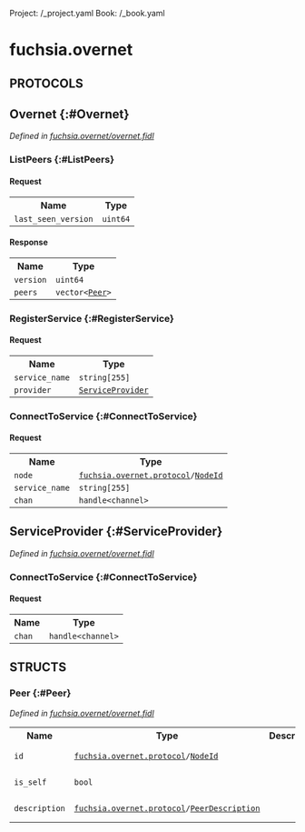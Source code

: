 Project: /_project.yaml
Book: /_book.yaml

# fuchsia.overnet


## **PROTOCOLS**

## Overnet {:#Overnet}
*Defined in [fuchsia.overnet/overnet.fidl](https://fuchsia.googlesource.com/fuchsia/+/master/sdk/fidl/fuchsia.overnet/overnet.fidl#10)*


### ListPeers {:#ListPeers}


#### Request
<table>
    <tr><th>Name</th><th>Type</th></tr>
    <tr>
            <td><code>last_seen_version</code></td>
            <td>
                <code>uint64</code>
            </td>
        </tr></table>


#### Response
<table>
    <tr><th>Name</th><th>Type</th></tr>
    <tr>
            <td><code>version</code></td>
            <td>
                <code>uint64</code>
            </td>
        </tr><tr>
            <td><code>peers</code></td>
            <td>
                <code>vector&lt;<a class='link' href='#Peer'>Peer</a>&gt;</code>
            </td>
        </tr></table>

### RegisterService {:#RegisterService}


#### Request
<table>
    <tr><th>Name</th><th>Type</th></tr>
    <tr>
            <td><code>service_name</code></td>
            <td>
                <code>string[255]</code>
            </td>
        </tr><tr>
            <td><code>provider</code></td>
            <td>
                <code><a class='link' href='#ServiceProvider'>ServiceProvider</a></code>
            </td>
        </tr></table>



### ConnectToService {:#ConnectToService}


#### Request
<table>
    <tr><th>Name</th><th>Type</th></tr>
    <tr>
            <td><code>node</code></td>
            <td>
                <code><a class='link' href='../fuchsia.overnet.protocol/index.html'>fuchsia.overnet.protocol</a>/<a class='link' href='../fuchsia.overnet.protocol/index.html#NodeId'>NodeId</a></code>
            </td>
        </tr><tr>
            <td><code>service_name</code></td>
            <td>
                <code>string[255]</code>
            </td>
        </tr><tr>
            <td><code>chan</code></td>
            <td>
                <code>handle&lt;channel&gt;</code>
            </td>
        </tr></table>



## ServiceProvider {:#ServiceProvider}
*Defined in [fuchsia.overnet/overnet.fidl](https://fuchsia.googlesource.com/fuchsia/+/master/sdk/fidl/fuchsia.overnet/overnet.fidl#21)*


### ConnectToService {:#ConnectToService}


#### Request
<table>
    <tr><th>Name</th><th>Type</th></tr>
    <tr>
            <td><code>chan</code></td>
            <td>
                <code>handle&lt;channel&gt;</code>
            </td>
        </tr></table>





## **STRUCTS**

### Peer {:#Peer}
*Defined in [fuchsia.overnet/overnet.fidl](https://fuchsia.googlesource.com/fuchsia/+/master/sdk/fidl/fuchsia.overnet/overnet.fidl#25)*





<table>
    <tr><th>Name</th><th>Type</th><th>Description</th><th>Default</th></tr><tr>
            <td><code>id</code></td>
            <td>
                <code><a class='link' href='../fuchsia.overnet.protocol/index.html'>fuchsia.overnet.protocol</a>/<a class='link' href='../fuchsia.overnet.protocol/index.html#NodeId'>NodeId</a></code>
            </td>
            <td></td>
            <td>No default</td>
        </tr><tr>
            <td><code>is_self</code></td>
            <td>
                <code>bool</code>
            </td>
            <td></td>
            <td>No default</td>
        </tr><tr>
            <td><code>description</code></td>
            <td>
                <code><a class='link' href='../fuchsia.overnet.protocol/index.html'>fuchsia.overnet.protocol</a>/<a class='link' href='../fuchsia.overnet.protocol/index.html#PeerDescription'>PeerDescription</a></code>
            </td>
            <td></td>
            <td>No default</td>
        </tr>
</table>













